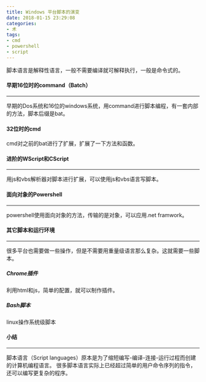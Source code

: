 ```yaml
---
title: Windows 平台脚本的演变
date: 2018-01-15 23:29:08
categories:
- 术
tags:
- cmd
- powershell
- script
---
```

脚本语言是解释性语言，一般不需要编译就可解释执行，一般是命令式的。

#### 早期16位时的command（Batch）

---

早期的Dos系统和16位的windows系统，用command进行脚本编程，有一套内部的方法，脚本后缀是bat。
#### 32位时的cmd
cmd对之前的bat进行了扩展，扩展了一下方法和函数。
#### 进阶的WScript和CScript

---

用js和vbs解析器对脚本进行扩展，可以使用js和vbs语言写脚本。
#### 面向对象的Powershell

---

powershell使用面向对象的方法，传输的是对象，可以应用.net framwork。
#### 其它脚本和运行环境

---

很多平台也需要做一些操作，但是不需要用重量级语言那么复杂。这就需要一些脚本。
##### Chrome插件
利用html和js，简单的配置，就可以制作插件。
##### Bash脚本
linux操作系统级脚本

#### 小结

---

脚本语言（Script languages）原本是为了缩短编写-编译-连接-运行过程而创建的计算机编程语言。
很多脚本语言实际上已经超过简单的用户命令序列的指令，还可以编写更复杂的程序。